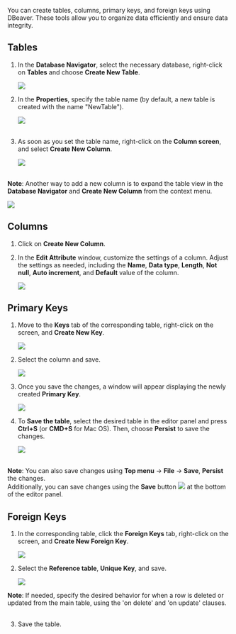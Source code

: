 
You can create tables, columns, primary keys, and foreign keys using DBeaver. These tools allow you to organize data efficiently and ensure data integrity.  


## Tables
1. In the **Database Navigator**, select the necessary database, right-click on **Tables** and choose **Create New Table**.  

   ![](images/tutorial_images/1_CreateNewTable.png)</br>

2. In the **Properties**, specify the table name (by default, a new table is created with the name "NewTable").  

   ![](images/tutorial_images/2_NewTable_NoData.png)</br></br>

3. As soon as you set the table name, right-click on the **Column screen**, and select **Create New Column**.  

   ![](images/tutorial_images/4_RightClick_CreateNewColumn.png)</br></br>

**Note**: Another way to add a new column is to expand the table view in the **Database Navigator** and **Create New Column** from the context menu.  

   ![](images/tutorial_images/4a_ExpandTable_CreateNewColumn.png)  


## Columns
1. Click on **Create New Column**.
2. In the **Edit Attribute** window, customize the settings of a column. Adjust the settings as needed, including the **Name**, **Data type**, **Length**, **Not null**, **Auto increment**, and **Default** value of the column.

   ![](images/tutorial_images/5_ColumnEdit.png)  

## Primary Keys
1. Move to the **Keys** tab of the corresponding table, right-click on the screen, and **Create New Key**.  

   ![](images/tutorial_images/8_NewConstraint.png)  


2. Select the column and save.  

   ![](images/tutorial_images/9_PrimaryKey.png)  

3. Once you save the changes, a window will appear displaying the newly created **Primary Key**.  

   ![](images/tutorial_images/10a_TableAfterSaving.png)  


4. To **Save the table**, select the desired table in the editor panel and press **Ctrl+S** (or **CMD+S** for Mac OS). Then, choose **Persist** to save the changes.  

   ![](images/tutorial_images/10_Table_Save.png)</br></br>

**Note**: You can also save changes using **Top menu** -> **File** -> **Save**, **Persist** the changes. </br> Additionally, you can save changes using the **Save** button ![](images/tutorial_images/10b_SaveButton.png) at the bottom of the editor panel.

## Foreign Keys
1. In the corresponding table, click the **Foreign Keys** tab, right-click on the screen, and **Create New Foreign Key**.  
  
   ![](images/tutorial_images/11_CreateNewForeignKey.png)  

2. Select the **Reference table**, **Unique Key**, and save.  

   ![](images/tutorial_images/11a_ForeignKey.png)  

**Note**: If needed, specify the desired behavior for when a row is deleted or updated from the main table, using the 'on delete' and 'on update' clauses.</br></br>

3. Save the table.
